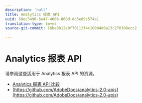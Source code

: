 ```yaml
---
description: 'null'
title: Analytics 报表 API
uuid: 68ec3490-6e47-4606-860d-dd5e89c574a1
translation-type: tm+mt
source-git-commit: 16ba0b12e0f70112f4c10804d0a13c278388ecc2

---
```



# Analytics 报表 API

请参阅这些适用于 Analytics 报表 API 的资源。

* [Analytics 报表 API 比较](api-comparison.md)
* [https://github.com/AdobeDocs/analytics-2.0-apis](https://github.com/AdobeDocs/analytics-2.0-apis)
